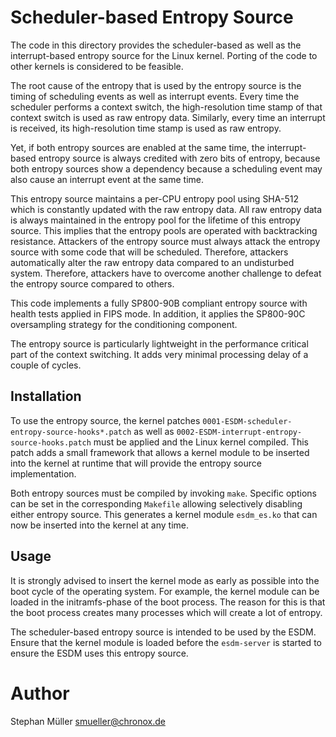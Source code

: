 # Scheduler-based Entropy Source

The code in this directory provides the scheduler-based as well as the
interrupt-based entropy source for the Linux kernel. Porting of the code to
other kernels is considered to be feasible.

The root cause of the entropy that is used by the entropy source is the timing
of scheduling events as well as interrupt events. Every time the scheduler
performs a context switch, the high-resolution time stamp of that context
switch is used as raw entropy data. Similarly, every time an interrupt is
received, its high-resolution time stamp is used as raw entropy.

Yet, if both entropy sources are enabled at the same time, the interrupt-based
entropy source is always credited with zero bits of entropy, because both
entropy sources show a dependency because a scheduling event may also cause
an interrupt event at the same time.

This entropy source maintains a per-CPU entropy pool using SHA-512 which
is constantly updated with the raw entropy data. All raw entropy data is
always maintained in the entropy pool for the lifetime of this entropy source.
This implies that the entropy pools are operated with backtracking resistance.
Attackers of the entropy source must always attack the entropy source with
some code that will be scheduled. Therefore, attackers automatically alter
the raw entropy data compared to an undisturbed system. Therefore, attackers
have to overcome another challenge to defeat the entropy source compared to
others.

This code implements a fully SP800-90B compliant entropy source with health
tests applied in FIPS mode. In addition, it applies the SP800-90C oversampling
strategy for the conditioning component.

The entropy source is particularly lightweight in the performance critical
part of the context switching. It adds very minimal processing delay of a
couple of cycles.

## Installation

To use the entropy source, the kernel patches
`0001-ESDM-scheduler-entropy-source-hooks*.patch` as well as
`0002-ESDM-interrupt-entropy-source-hooks.patch` must be applied and the Linux
kernel compiled. This patch adds a small framework that allows a kernel
module to be inserted into the kernel at runtime that will provide the
entropy source implementation.

Both entropy sources must be compiled by invoking `make`. Specific options
can be set in the corresponding `Makefile` allowing selectively disabling
either entropy source. This generates a kernel module `esdm_es.ko` that can now
be inserted into the kernel at any time.

## Usage

It is strongly advised to insert the kernel mode as early as possible into the
boot cycle of the operating system. For example, the kernel module can be
loaded in the initramfs-phase of the boot process. The reason for this is
that the boot process creates many processes which will create a lot of
entropy.

The scheduler-based entropy source is intended to be used by the ESDM. Ensure
that the kernel module is loaded before the `esdm-server` is started to
ensure the ESDM uses this entropy source.

# Author

Stephan Müller <smueller@chronox.de>
